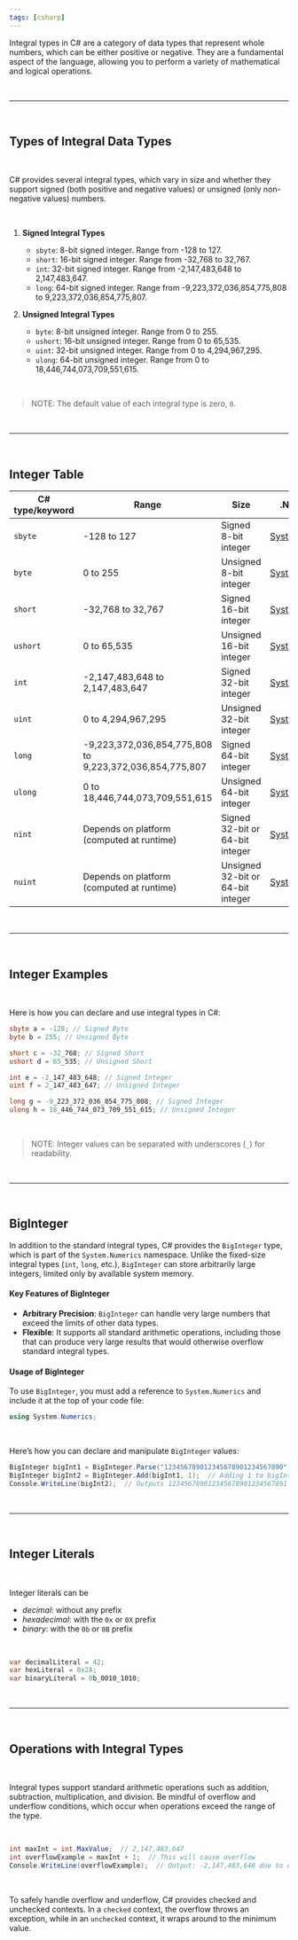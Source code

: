 ```yaml
---
tags: [csharp]
---
```


Integral types in C# are a category of data types that represent whole numbers, which can be either positive or negative. They are a fundamental aspect of the language, allowing you to perform a variety of mathematical and logical operations.

<br>

---

<br>

## Types of Integral Data Types

<br>

C# provides several integral types, which vary in size and whether they support signed (both positive and negative values) or unsigned (only non-negative values) numbers.

<br>

1. **Signed Integral Types**
   - `sbyte`: 8-bit signed integer. Range from -128 to 127.
   - `short`: 16-bit signed integer. Range from -32,768 to 32,767.
   - `int`: 32-bit signed integer. Range from -2,147,483,648 to 2,147,483,647.
   - `long`: 64-bit signed integer. Range from -9,223,372,036,854,775,808 to 9,223,372,036,854,775,807.

2. **Unsigned Integral Types**
   - `byte`: 8-bit unsigned integer. Range from 0 to 255.
   - `ushort`: 16-bit unsigned integer. Range from 0 to 65,535.
   - `uint`: 32-bit unsigned integer. Range from 0 to 4,294,967,295.
   - `ulong`: 64-bit unsigned integer. Range from 0 to 18,446,744,073,709,551,615.

<br>

> NOTE: The default value of each integral type is zero, `0`.

<br>

---

<br>

## Integer Table

|C# type/keyword|Range|Size|.NET type|
|---|---|---|---|
|`sbyte`|-128 to 127|Signed 8-bit integer|[System.SByte](https://learn.microsoft.com/en-us/dotnet/api/system.sbyte)|
|`byte`|0 to 255|Unsigned 8-bit integer|[System.Byte](https://learn.microsoft.com/en-us/dotnet/api/system.byte)|
|`short`|-32,768 to 32,767|Signed 16-bit integer|[System.Int16](https://learn.microsoft.com/en-us/dotnet/api/system.int16)|
|`ushort`|0 to 65,535|Unsigned 16-bit integer|[System.UInt16](https://learn.microsoft.com/en-us/dotnet/api/system.uint16)|
|`int`|-2,147,483,648 to 2,147,483,647|Signed 32-bit integer|[System.Int32](https://learn.microsoft.com/en-us/dotnet/api/system.int32)|
|`uint`|0 to 4,294,967,295|Unsigned 32-bit integer|[System.UInt32](https://learn.microsoft.com/en-us/dotnet/api/system.uint32)|
|`long`|-9,223,372,036,854,775,808 to 9,223,372,036,854,775,807|Signed 64-bit integer|[System.Int64](https://learn.microsoft.com/en-us/dotnet/api/system.int64)|
|`ulong`|0 to 18,446,744,073,709,551,615|Unsigned 64-bit integer|[System.UInt64](https://learn.microsoft.com/en-us/dotnet/api/system.uint64)|
|`nint`|Depends on platform (computed at runtime)|Signed 32-bit or 64-bit integer|[System.IntPtr](https://learn.microsoft.com/en-us/dotnet/api/system.intptr)|
|`nuint`|Depends on platform (computed at runtime)|Unsigned 32-bit or 64-bit integer|[System.UIntPtr](https://learn.microsoft.com/en-us/dotnet/api/system.uintptr)|

<br>

---

<br>

## Integer Examples

<br>

Here is how you can declare and use integral types in C#:

```csharp
sbyte a = -128; // Signed Byte
byte b = 255; // Unsigned Byte

short c = -32_768; // Signed Short
ushort d = 65_535; // Unsigned Short

int e = -2_147_483_648; // Signed Integer
uint f = 2_147_483_647; // Unsigned Integer

long g = -9_223_372_036_854_775_808; // Signed Integer
ulong h = 18_446_744_073_709_551_615; // Unsigned Integer
```

<br>

> NOTE: Integer values can be separated with underscores (`_`) for readability.

<br>

---

<br>

## BigInteger

In addition to the standard integral types, C# provides the `BigInteger` type, which is part of the `System.Numerics` namespace. Unlike the fixed-size integral types (`int`, `long`, etc.), `BigInteger` can store arbitrarily large integers, limited only by available system memory.

#### Key Features of BigInteger

- **Arbitrary Precision**: `BigInteger` can handle very large numbers that exceed the limits of other data types.
- **Flexible**: It supports all standard arithmetic operations, including those that can produce very large results that would otherwise overflow standard integral types.

#### Usage of BigInteger

To use `BigInteger`, you must add a reference to `System.Numerics` and include it at the top of your code file:

```csharp
using System.Numerics;
```

<br>

Here’s how you can declare and manipulate `BigInteger` values:

```csharp
BigInteger bigInt1 = BigInteger.Parse("123456789012345678901234567890"); 
BigInteger bigInt2 = BigInteger.Add(bigInt1, 1);  // Adding 1 to bigInt1
Console.WriteLine(bigInt2);  // Outputs 123456789012345678901234567891
```

<br>

---

<br>

## Integer Literals

<br>

Integer literals can be

- _decimal_: without any prefix
- _hexadecimal_: with the `0x` or `0X` prefix
- _binary_: with the `0b` or `0B` prefix

<br>

```csharp
var decimalLiteral = 42;
var hexLiteral = 0x2A;
var binaryLiteral = 0b_0010_1010;
```

<br>

---

<br>

## Operations with Integral Types

<br>

Integral types support standard arithmetic operations such as addition, subtraction, multiplication, and division. Be mindful of overflow and underflow conditions, which occur when operations exceed the range of the type.

<br>

```csharp
int maxInt = int.MaxValue;  // 2,147,483,647
int overflowExample = maxInt + 1;  // This will cause overflow
Console.WriteLine(overflowExample);  // Output: -2,147,483,648 due to overflow
```

<br>

To safely handle overflow and underflow, C# provides checked and unchecked contexts. In a `checked` context, the overflow throws an exception, while in an `unchecked` context, it wraps around to the minimum value.